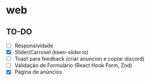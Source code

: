 # web

## TO-DO
- [ ] Responsividade
- [X] Slider/Carrosel (keen-slider.io)
- [ ] Toast para feedback (criar anuncion e copiar discord)
- [ ] Validação de Formulário (React Hook Form, Zod)
- [X] Página de anúncios
